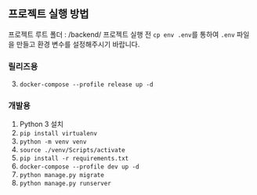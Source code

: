 ## 프로젝트 실행 방법
프로젝트 루트 폴더 : /backend/
프로젝트 실행 전 `cp env .env`를 통하여 `.env` 파일을 만들고 환경 변수를 설정해주시기 바랍니다.

### 릴리즈용
3. `docker-compose --profile release up -d`

### 개발용
1. Python 3 설치
2. `pip install virtualenv `
3. `python -m venv venv`
4. `source ./venv/Scripts/activate`
5. `pip install -r requirements.txt`
6. `docker-compose --profile dev up -d`
7. `python manage.py migrate`
8. `python manage.py runserver`